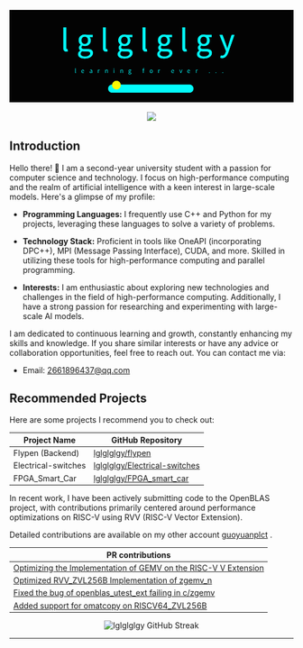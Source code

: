 

![Banner GitHub](lglglglgy.gif)




<div align="center">
  <img src="https://api.visitorbadge.io/api/visitors?path=https%3A%2F%2Fgithub.com%2Flglglglgy%2Flglglglgy&label=VISITORS&labelColor=%23000&countColor=%230A0209" />
</div>

## Introduction

Hello there! 👋 I am a second-year university student with a passion for computer science and technology. I focus on high-performance computing and the realm of artificial intelligence with a keen interest in large-scale models. Here's a glimpse of my profile:

- **Programming Languages:** I frequently use C++ and Python for my projects, leveraging these languages to solve a variety of problems.

- **Technology Stack:** Proficient in tools like OneAPI (incorporating DPC++), MPI (Message Passing Interface), CUDA, and more. Skilled in utilizing these tools for high-performance computing and parallel programming.

- **Interests:** I am enthusiastic about exploring new technologies and challenges in the field of high-performance computing. Additionally, I have a strong passion for researching and experimenting with large-scale AI models.

I am dedicated to continuous learning and growth, constantly enhancing my skills and knowledge. If you share similar interests or have any advice or collaboration opportunities, feel free to reach out. You can contact me via:

- Email: [2661896437@qq.com](mailto:2661896437@qq.com)


## Recommended Projects

Here are some projects I recommend you to check out:
<div align="center">

| Project Name                                             | GitHub Repository                                         |
|---------------------------------------------------------|------------------------------------------------------------|
| Flypen (Backend)                                         | [lglglglgy/flypen](https://github.com/lglglglgy/flypen)   |
| Electrical-switches                                          | [lglglglgy/Electrical-switches](https://github.com/lglglglgy/Electrical-switches) |
| FPGA_Smart_Car                                           | [lglglglgy/FPGA_smart_car](https://github.com/lglglglgy/FPGA_smart_car) |

</div>

In recent work, I have been actively submitting code to the OpenBLAS project, with contributions primarily centered around performance optimizations on RISC-V using RVV (RISC-V Vector Extension).

Detailed contributions are available on my other account [guoyuanplct](https://github.com/guoyuanplct) .
<div align="center">
  
| PR contributions                                        | 
|---------------------------------------------------------|
| [Optimizing the Implementation of GEMV on the RISC-V V Extension](https://github.com/OpenMathLib/OpenBLAS/pull/5211)                                        |
| [Optimized RVV_ZVL256B Implementation of zgemv_n ](https://github.com/OpenMathLib/OpenBLAS/pull/5245)                                      | 
| [Fixed the bug of openblas_utest_ext failing in c/zgemv](https://github.com/OpenMathLib/OpenBLAS/pull/5262)                                           |
|[Added support for omatcopy on RISCV64_ZVL256B](https://github.com/OpenMathLib/OpenBLAS/pull/5265)|
  
  </div>
<div align="center">

 ![lglglglgy GitHub Streak](https://github-readme-streak-stats.herokuapp.com/?user=lglglglgy&theme=tokyonight&theme=icegray&border_radius=8) 

</div>

<hr>



 
